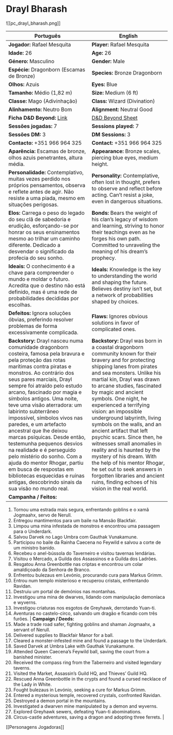 
# Drayl Bharash

![[pc_drayl_bharash.png]]

| Português | English |
|-----------|---------|
| **Jogador:** Rafael Mesquita | **Player:** Rafael Mesquita |
| **Idade:** 26 | **Age:** 26 |
| **Género:** Masculino | **Gender:** Male |
| **Espécie:** Dragonborn (Escamas de Bronze) | **Species:** Bronze Dragonborn |
| **Olhos:** Azuis | **Eyes:** Blue |
| **Tamanho:** Médio (1,82 m) | **Size:** Medium (6 ft) |
| **Classe:** Mago (Adivinhação) | **Class:** Wizard (Divination) |
| **Alinhamento:** Neutro Bom | **Alignment:** Neutral Good |
| **Ficha D&D Beyond:** [Link](https://www.dndbeyond.com/characters/139926806) | [D&D Beyond Sheet](https://www.dndbeyond.com/characters/139926806) |
| **Sessões jogadas:** 7 | **Sessions played:** 7 |
| **Sessões DM:** 3 | **DM Sessions:** 3 |
| **Contacto:** +351 966 964 325 | **Contact:** +351 966 964 325 |
| **Aparência:** Escamas de bronze, olhos azuis penetrantes, altura média. | **Appearance:** Bronze scales, piercing blue eyes, medium height. |
| **Personalidade:** Contemplativo, muitas vezes perdido nos próprios pensamentos, observa e reflete antes de agir. Não resiste a uma piada, mesmo em situações perigosas. | **Personality:** Contemplative, often lost in thought, prefers to observe and reflect before acting. Can’t resist a joke, even in dangerous situations. |
| **Elos:** Carrega o peso do legado do seu clã de sabedoria e erudição, esforçando-se por honrar os seus ensinamentos mesmo ao trilhar um caminho diferente. Dedicado a desvendar o significado da profecia do seu sonho. | **Bonds:** Bears the weight of his clan’s legacy of wisdom and learning, striving to honor their teachings even as he forges his own path. Committed to unraveling the meaning of his dream’s prophecy. |
| **Ideais:** O conhecimento é a chave para compreender o mundo e moldar o futuro. Acredita que o destino não está definido, mas é uma rede de probabilidades decididas por escolhas. | **Ideals:** Knowledge is the key to understanding the world and shaping the future. Believes destiny isn’t set, but a network of probabilities shaped by choices. |
| **Defeitos:** Ignora soluções óbvias, preferindo resolver problemas de forma excessivamente complicada. | **Flaws:** Ignores obvious solutions in favor of complicated ones. |
| **Backstory:** Drayl nasceu numa comunidade dragonborn costeira, famosa pela bravura e pela proteção das rotas marítimas contra piratas e monstros. Ao contrário dos seus pares marciais, Drayl sempre foi atraído pelo estudo arcano, fascinado por magia e símbolos antigos. Uma noite, teve uma visão aterradora: um labirinto subterrâneo impossível, símbolos vivos nas paredes, e um artefacto ancestral que lhe deixou marcas psíquicas. Desde então, testemunha pequenos desvios na realidade e é perseguido pelo mistério do sonho. Com a ajuda do mentor Rhogar, partiu em busca de respostas em bibliotecas esquecidas e ruínas antigas, descobrindo sinais da sua visão no mundo real. | **Backstory:** Drayl was born in a coastal dragonborn community known for their bravery and for protecting shipping lanes from pirates and sea monsters. Unlike his martial kin, Drayl was drawn to arcane studies, fascinated by magic and ancient symbols. One night, he experienced a terrifying vision: an impossible underground labyrinth, living symbols on the walls, and an ancient artifact that left psychic scars. Since then, he witnesses small anomalies in reality and is haunted by the mystery of his dream. With the help of his mentor Rhogar, he set out to seek answers in forgotten libraries and ancient ruins, finding echoes of his vision in the real world. |
| **Campanha / Feitos:**  
1. Tornou uma estrada mais segura, enfrentando goblins e o xamã Jogmaahx, servo de Nerull.  
2. Entregou mantimentos para um baile na Mansão Blackfair.  
3. Limpou uma mina infestada de monstros e encontrou uma passagem para o Underdark.  
4. Salvou Darvek no Lago Umbra com Gauthak Vunakamune.  
5. Participou no baile da Rainha Caecena no Feywild e salvou a corte de um ministro banido.  
6. Recebeu o anel-bússola do Taverneiro e visitou tavernas lendárias.  
7. Visitou o Mercado, a Guilda dos Assassinos e a Guilda dos Ladrões.  
8. Resgatou Anna Greenbottle nas criptas e encontrou um colar amaldiçoado da Senhora de Branco.  
9. Enfrentou bulezaus em Levónio, procurando cura para Markus Grimm.  
10. Entrou num templo misterioso e recuperou cristais, enfrentando Ravidan.  
11. Destruiu um portal de demónios nas montanhas.  
12. Investigou uma mina de dwarves, lidando com manipulação demoníaca e wyverns.  
13. Investigou criaturas nos esgotos de Greyhawk, derrotando Yuan-ti.  
14. Aventuras no castelo-circo, salvando um dragão e ficando com três furões. | **Campaign / Deeds:**  
15. Made a trade road safer, fighting goblins and shaman Jogmaahx, a servant of Nerull.  
16. Delivered supplies to Blackfair Manor for a ball.  
17. Cleared a monster-infested mine and found a passage to the Underdark.  
18. Saved Darvek at Umbra Lake with Gauthak Vunakamune.  
19. Attended Queen Caecena’s Feywild ball, saving the court from a banished minister.  
20. Received the compass ring from the Taberneiro and visited legendary taverns.  
21. Visited the Market, Assassin’s Guild HQ, and Thieves’ Guild HQ.  
22. Rescued Anna Greenbottle in the crypts and found a cursed necklace of the Lady in White.  
23. Fought bulezaus in Levónio, seeking a cure for Markus Grimm.  
24. Entered a mysterious temple, recovered crystals, confronted Ravidan.  
25. Destroyed a demon portal in the mountains.  
26. Investigated a dwarven mine manipulated by a demon and wyverns.  
27. Explored Greyhawk sewers, defeating Yuan-ti abominations.  
28. Circus-castle adventures, saving a dragon and adopting three ferrets. |

[[Personagens Jogadoras]]
